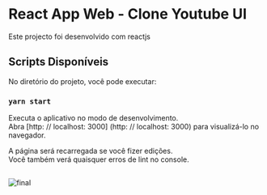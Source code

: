 # React App Web - Clone Youtube UI

Este projecto foi desenvolvido com reactjs

## Scripts Disponíveis

No diretório do projeto, você pode executar:

### `yarn start`

Executa o aplicativo no modo de desenvolvimento. \
Abra [http: // localhost: 3000] (http: // localhost: 3000) para visualizá-lo no navegador.

A página será recarregada se você fizer edições. \
Você também verá quaisquer erros de lint no console.

##

![final](https://user-images.githubusercontent.com/26737849/105211310-02ee2f80-5b44-11eb-987c-5ee8a67333ca.PNG)

